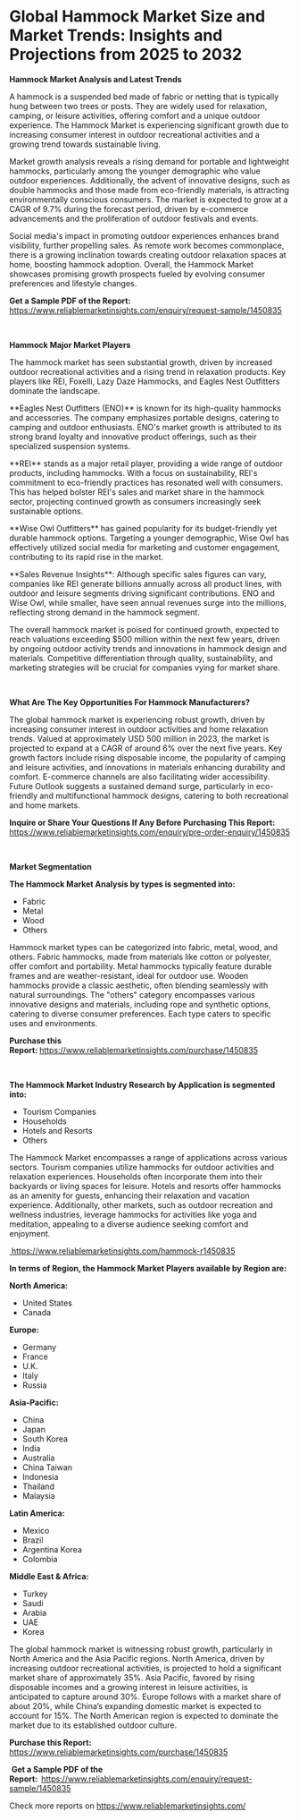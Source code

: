 <p><h1>Global Hammock Market Size and Market Trends: Insights and Projections from 2025 to 2032</h1></p><p><strong>Hammock Market Analysis and Latest Trends</strong></p>
<p><p>A hammock is a suspended bed made of fabric or netting that is typically hung between two trees or posts. They are widely used for relaxation, camping, or leisure activities, offering comfort and a unique outdoor experience. The Hammock Market is experiencing significant growth due to increasing consumer interest in outdoor recreational activities and a growing trend towards sustainable living.</p><p>Market growth analysis reveals a rising demand for portable and lightweight hammocks, particularly among the younger demographic who value outdoor experiences. Additionally, the advent of innovative designs, such as double hammocks and those made from eco-friendly materials, is attracting environmentally conscious consumers. The market is expected to grow at a CAGR of 9.7% during the forecast period, driven by e-commerce advancements and the proliferation of outdoor festivals and events. </p><p>Social media's impact in promoting outdoor experiences enhances brand visibility, further propelling sales. As remote work becomes commonplace, there is a growing inclination towards creating outdoor relaxation spaces at home, boosting hammock adoption. Overall, the Hammock Market showcases promising growth prospects fueled by evolving consumer preferences and lifestyle changes.</p></p>
<p><strong>Get a Sample PDF of the Report:&nbsp;</strong> <a href="https://www.reliablemarketinsights.com/enquiry/request-sample/1450835?utm_campaign=2891&utm_medium=2&utm_source=Github&utm_content=ia&utm_term=05042025&utm_id=hammock">https://www.reliablemarketinsights.com/enquiry/request-sample/1450835</a></p>
<p>&nbsp;</p>
<p><strong>Hammock Major Market Players</strong></p>
<p><p>The hammock market has seen substantial growth, driven by increased outdoor recreational activities and a rising trend in relaxation products. Key players like REI, Foxelli, Lazy Daze Hammocks, and Eagles Nest Outfitters dominate the landscape. </p><p>**Eagles Nest Outfitters (ENO)** is known for its high-quality hammocks and accessories. The company emphasizes portable designs, catering to camping and outdoor enthusiasts. ENO's market growth is attributed to its strong brand loyalty and innovative product offerings, such as their specialized suspension systems.</p><p>**REI** stands as a major retail player, providing a wide range of outdoor products, including hammocks. With a focus on sustainability, REI's commitment to eco-friendly practices has resonated well with consumers. This has helped bolster REI's sales and market share in the hammock sector, projecting continued growth as consumers increasingly seek sustainable options.</p><p>**Wise Owl Outfitters** has gained popularity for its budget-friendly yet durable hammock options. Targeting a younger demographic, Wise Owl has effectively utilized social media for marketing and customer engagement, contributing to its rapid rise in the market.</p><p>**Sales Revenue Insights**: Although specific sales figures can vary, companies like REI generate billions annually across all product lines, with outdoor and leisure segments driving significant contributions. ENO and Wise Owl, while smaller, have seen annual revenues surge into the millions, reflecting strong demand in the hammock segment.</p><p>The overall hammock market is poised for continued growth, expected to reach valuations exceeding $500 million within the next few years, driven by ongoing outdoor activity trends and innovations in hammock design and materials. Competitive differentiation through quality, sustainability, and marketing strategies will be crucial for companies vying for market share.</p></p>
<p>&nbsp;</p>
<p><strong>What Are The Key Opportunities For Hammock Manufacturers?</strong></p>
<p><p>The global hammock market is experiencing robust growth, driven by increasing consumer interest in outdoor activities and home relaxation trends. Valued at approximately USD 500 million in 2023, the market is projected to expand at a CAGR of around 6% over the next five years. Key growth factors include rising disposable income, the popularity of camping and leisure activities, and innovations in materials enhancing durability and comfort. E-commerce channels are also facilitating wider accessibility. Future Outlook suggests a sustained demand surge, particularly in eco-friendly and multifunctional hammock designs, catering to both recreational and home markets.</p></p>
<p><strong>Inquire or Share Your Questions If Any Before Purchasing This Report:</strong> <a href="https://www.reliablemarketinsights.com/enquiry/pre-order-enquiry/1450835?utm_campaign=2891&utm_medium=2&utm_source=Github&utm_content=ia&utm_term=05042025&utm_id=hammock">https://www.reliablemarketinsights.com/enquiry/pre-order-enquiry/1450835</a></p>
<p>&nbsp;</p>
<p><strong>Market Segmentation</strong></p>
<p><strong>The Hammock Market Analysis by types is segmented into:</strong></p>
<p><ul><li>Fabric</li><li>Metal</li><li>Wood</li><li>Others</li></ul></p>
<p><p>Hammock market types can be categorized into fabric, metal, wood, and others. Fabric hammocks, made from materials like cotton or polyester, offer comfort and portability. Metal hammocks typically feature durable frames and are weather-resistant, ideal for outdoor use. Wooden hammocks provide a classic aesthetic, often blending seamlessly with natural surroundings. The "others" category encompasses various innovative designs and materials, including rope and synthetic options, catering to diverse consumer preferences. Each type caters to specific uses and environments.</p></p>
<p><strong>Purchase this Report:&nbsp;</strong><a href="https://www.reliablemarketinsights.com/purchase/1450835?utm_campaign=2891&utm_medium=2&utm_source=Github&utm_content=ia&utm_term=05042025&utm_id=hammock">https://www.reliablemarketinsights.com/purchase/1450835</a></p>
<p>&nbsp;</p>
<p><strong>The Hammock Market Industry Research by Application is segmented into:</strong></p>
<p><ul><li>Tourism Companies</li><li>Households</li><li>Hotels and Resorts</li><li>Others</li></ul></p>
<p><p>The Hammock Market encompasses a range of applications across various sectors. Tourism companies utilize hammocks for outdoor activities and relaxation experiences. Households often incorporate them into their backyards or living spaces for leisure. Hotels and resorts offer hammocks as an amenity for guests, enhancing their relaxation and vacation experience. Additionally, other markets, such as outdoor recreation and wellness industries, leverage hammocks for activities like yoga and meditation, appealing to a diverse audience seeking comfort and enjoyment.</p></p>
<p><a href="https://www.reliablemarketinsights.com/hammock-r1450835?utm_campaign=2891&utm_medium=2&utm_source=Github&utm_content=ia&utm_term=05042025&utm_id=hammock">&nbsp;https://www.reliablemarketinsights.com/hammock-r1450835</a></p>
<p><strong>In terms of Region, the Hammock Market Players available by Region are:</strong></p>
<p>
    <p> <strong> North America: </strong>
        <ul>
            <li>United States</li>
            <li>Canada</li>
        </ul>
        </p> 
    <p> <strong> Europe: </strong>
        <ul>
            <li>Germany</li>
            <li>France</li>
            <li>U.K.</li>
            <li>Italy</li>
            <li>Russia</li>
        </ul>
        </p> 
    <p> <strong> Asia-Pacific: </strong>
        <ul>
            <li>China</li>
            <li>Japan</li>
            <li>South Korea</li>
            <li>India</li>
            <li>Australia</li>
            <li>China Taiwan</li>
            <li>Indonesia</li>
            <li>Thailand</li>
            <li>Malaysia</li>
        </ul>
        </p> 
    <p> <strong> Latin America: </strong>
        <ul>
            <li>Mexico</li>
            <li>Brazil</li>
            <li>Argentina Korea</li>
            <li>Colombia</li>
        </ul>
        </p> 
    <p> <strong> Middle East & Africa: </strong>
        <ul>
            <li>Turkey</li>
            <li>Saudi</li>
            <li>Arabia</li>
            <li>UAE</li>
            <li>Korea</li>
        </ul>
    </p>
    </p>
<p><p>The global hammock market is witnessing robust growth, particularly in North America and the Asia Pacific regions. North America, driven by increasing outdoor recreational activities, is projected to hold a significant market share of approximately 35%. Asia Pacific, favored by rising disposable incomes and a growing interest in leisure activities, is anticipated to capture around 30%. Europe follows with a market share of about 20%, while China’s expanding domestic market is expected to account for 15%. The North American region is expected to dominate the market due to its established outdoor culture.</p></p>
<p><strong>Purchase this Report: </strong><a href="https://www.reliablemarketinsights.com/purchase/1450835?utm_campaign=2891&utm_medium=2&utm_source=Github&utm_content=ia&utm_term=05042025&utm_id=hammock">https://www.reliablemarketinsights.com/purchase/1450835</a></p>
<p>&nbsp;<strong>Get a Sample PDF of the Report:&nbsp;&nbsp;</strong><a href="https://www.reliablemarketinsights.com/enquiry/request-sample/1450835?utm_campaign=2891&utm_medium=2&utm_source=Github&utm_content=ia&utm_term=05042025&utm_id=hammock">https://www.reliablemarketinsights.com/enquiry/request-sample/1450835</a></p>
<p><strong></strong></p>
<p>Check more reports on <a href="https://www.reliablemarketinsights.com/?utm_campaign=2891&utm_medium=2&utm_source=Github&utm_content=ia&utm_term=05042025&utm_id=hammock">https://www.reliablemarketinsights.com/</a></p>